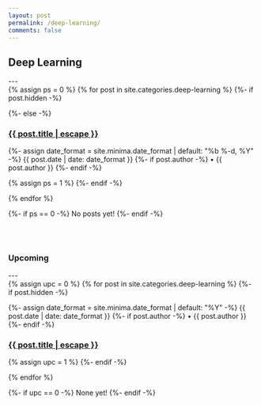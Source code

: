 ```yaml
---
layout: post
permalink: /deep-learning/
comments: false
---
```

<h2 class="post-list-heading">Deep Learning</h2>
---
<br>
<div>
{% assign ps = 0 %}
{% for post in site.categories.deep-learning %}
  {%- if post.hidden -%}
      <p></p>
  {%- else -%}
      <div>
      <h3 class="post-title p-name" itemprop="name headline"><a href="{{ post.url | relative_url }}">{{ post.title | escape }}</a></h3>
      <p class="post-meta">
        <time class="dt-published" datetime="{{ page.date | date_to_xmlschema }}" itemprop="datePublished">
          {%- assign date_format = site.minima.date_format | default: "%b %-d, %Y" -%}
          {{ post.date | date: date_format }}
        </time>
        {%- if post.author -%}
          • <span itemprop="author" itemscope itemtype="http://schema.org/Person"><span class="p-author h-card" itemprop="name">{{ post.author }}</span></span>
        {%- endif -%}</p>
      </div>
      {% assign ps = 1 %}
  {%- endif -%}
 
{% endfor %}
</div>

{%- if ps == 0 -%}
    No posts yet!
{%- endif -%}

<br><br>
<h3 class="post-list-heading">Upcoming</h3>
---
<br>
<div>
{% assign upc = 0 %}
{% for post in site.categories.deep-learning %}
  {%- if post.hidden -%}
      <div>
      <p class="post-meta">
        <time class="dt-published" datetime="{{ page.date | date_to_xmlschema }}" itemprop="datePublished">
          {%- assign date_format = site.minima.date_format | default: "%Y" -%}
          {{ post.date | date: date_format }}
        </time>
        {%- if post.author -%}
          • <span itemprop="author" itemscope itemtype="http://schema.org/Person"><span class="p-author h-card" itemprop="name">{{ post.author }}</span></span>
        {%- endif -%}</p>
      <h3 class="post-title p-name" itemprop="name headline"><a href="">{{ post.title | escape }}</a></h3>
      </div>
      {% assign upc = 1 %}
  {%- endif -%}

{% endfor %}
</div>

{%- if upc == 0 -%}
    None yet!
{%- endif -%}

